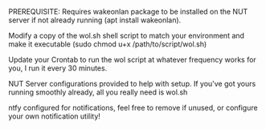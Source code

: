 PREREQUISITE: Requires wakeonlan package to be installed on the NUT server if not already running (apt install wakeonlan). 

Modify a copy of the wol.sh shell script to match your environment and make it executable (sudo chmod u+x /path/to/script/wol.sh)

Update your Crontab to run the wol script at whatever frequency works for you, I run it every 30 minutes.

NUT Server configurations provided to help with setup. If you've got yours running smoothly already, all you really need is wol.sh

ntfy configured for notifications, feel free to remove if unused, or configure your own notification utility!
